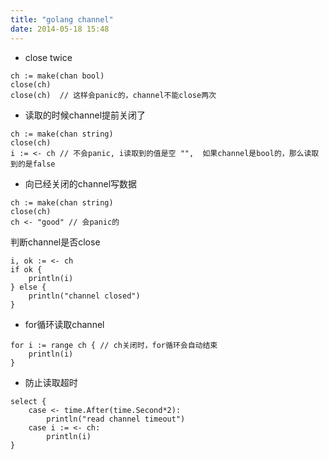 ```yaml
---
title: "golang channel"
date: 2014-05-18 15:48
---
```


* close twice

```golang
ch := make(chan bool)
close(ch)
close(ch)  // 这样会panic的，channel不能close两次
```

* 读取的时候channel提前关闭了

```golang
ch := make(chan string)
close(ch)
i := <- ch // 不会panic, i读取到的值是空 "",  如果channel是bool的，那么读取到的是false
```
* 向已经关闭的channel写数据

```golang
ch := make(chan string)
close(ch)
ch <- "good" // 会panic的
```

判断channel是否close

```golang
i, ok := <- ch
if ok {
    println(i)
} else {
    println("channel closed")
}
```


* for循环读取channel

```golang
for i := range ch { // ch关闭时，for循环会自动结束
    println(i)
}
```

* 防止读取超时

```golang
select {
    case <- time.After(time.Second*2):
        println("read channel timeout")
    case i := <- ch:
        println(i)
}
```

